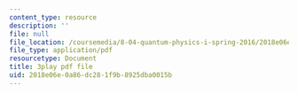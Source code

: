 ```yaml
---
content_type: resource
description: ''
file: null
file_location: /coursemedia/8-04-quantum-physics-i-spring-2016/2018e06e0a86dc281f9b8925dba0015b_EdXaUfRynx8.pdf
file_type: application/pdf
resourcetype: Document
title: 3play pdf file
uid: 2018e06e-0a86-dc28-1f9b-8925dba0015b
---
```

